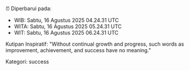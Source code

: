 ⏰ Diperbarui pada:
- WIB: Sabtu, 16 Agustus 2025 04.24.31 UTC
- WITA: Sabtu, 16 Agustus 2025 05.24.31 UTC
- WIT: Sabtu, 16 Agustus 2025 06.24.31 UTC

Kutipan Inspiratif:
"Without continual growth and progress, such words as improvement, achievement, and success have no meaning."


Kategori: success

